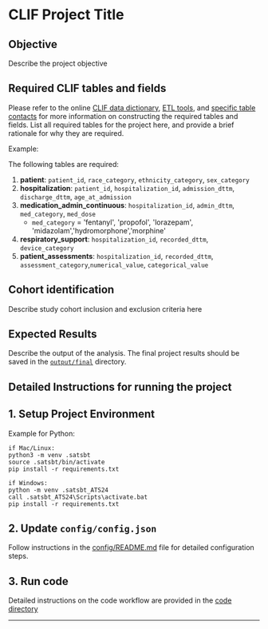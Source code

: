 # CLIF Project Title

## Objective

Describe the project objective

## Required CLIF tables and fields

Please refer to the online [CLIF data dictionary](https://clif-consortium.github.io/website/data-dictionary.html), [ETL tools](https://github.com/clif-consortium/CLIF/tree/main/etl-to-clif-resources), and [specific table contacts](https://github.com/clif-consortium/CLIF?tab=readme-ov-file#relational-clif) for more information on constructing the required tables and fields. List all required tables for the project here, and provide a brief rationale for why they are required.

Example:

The following tables are required:

1. **patient**: `patient_id`, `race_category`, `ethnicity_category`, `sex_category`
2. **hospitalization**: `patient_id`, `hospitalization_id`, `admission_dttm`, `discharge_dttm`, `age_at_admission`
3. **medication_admin_continuous**: `hospitalization_id`, `admin_dttm`, `med_category`, `med_dose`
   - `med_category` = 'fentanyl', 'propofol', 'lorazepam', 'midazolam','hydromorphone','morphine'
4. **respiratory_support**: `hospitalization_id`, `recorded_dttm`, `device_category`
5. **patient_assessments**: `hospitalization_id`, `recorded_dttm`, `assessment_category`,`numerical_value`, `categorical_value`

## Cohort identification

Describe study cohort inclusion and exclusion criteria here

## Expected Results

Describe the output of the analysis. The final project results should be saved in the [`output/final`](output/README.md) directory.

## Detailed Instructions for running the project

## 1. Setup Project Environment

Example for Python:

```
if Mac/Linux:
python3 -m venv .satsbt
source .satsbt/bin/activate
pip install -r requirements.txt

if Windows:
python -m venv .satsbt_ATS24
call .satsbt_ATS24\Scripts\activate.bat
pip install -r requirements.txt
```

## 2. Update `config/config.json`

Follow instructions in the [config/README.md](config/README.md) file for detailed configuration steps.

## 3. Run code

Detailed instructions on the code workflow are provided in the [code directory](code/README.md)

---
